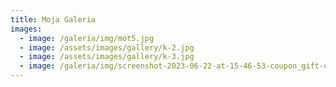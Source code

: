 ```yaml
---
title: Moja Galeria
images:
  - image: /galeria/img/mot5.jpg
  - image: /assets/images/gallery/k-2.jpg
  - image: /assets/images/gallery/k-3.jpg
  - image: /galeria/img/screenshot-2023-06-22-at-15-46-53-coupon_gift-card-design.png
---
```

